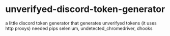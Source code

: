 # unverifyed-discord-token-generator
a little discord token generator that generates unverifyed tokens (it uses http proxys)
needed pips
selenium,
undetected_chromedriver,
dhooks
